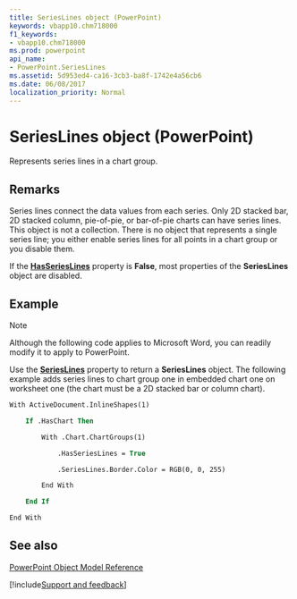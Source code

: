 ```yaml
---
title: SeriesLines object (PowerPoint)
keywords: vbapp10.chm718000
f1_keywords:
- vbapp10.chm718000
ms.prod: powerpoint
api_name:
- PowerPoint.SeriesLines
ms.assetid: 5d953ed4-ca16-3cb3-ba8f-1742e4a56cb6
ms.date: 06/08/2017
localization_priority: Normal
---
```



# SeriesLines object (PowerPoint)

Represents series lines in a chart group.


## Remarks

 Series lines connect the data values from each series. Only 2D stacked bar, 2D stacked column, pie-of-pie, or bar-of-pie charts can have series lines. This object is not a collection. There is no object that represents a single series line; you either enable series lines for all points in a chart group or you disable them.

If the  **[HasSeriesLines](PowerPoint.ChartGroup.HasSeriesLines.md)** property is **False**, most properties of the **SeriesLines** object are disabled.


## Example




> [!NOTE] 
> Although the following code applies to Microsoft Word, you can readily modify it to apply to PowerPoint.

Use the  **[SeriesLines](PowerPoint.ChartGroup.SeriesLines.md)** property to return a **SeriesLines** object. The following example adds series lines to chart group one in embedded chart one on worksheet one (the chart must be a 2D stacked bar or column chart).




```vb
With ActiveDocument.InlineShapes(1)

    If .HasChart Then

        With .Chart.ChartGroups(1)

            .HasSeriesLines = True

            .SeriesLines.Border.Color = RGB(0, 0, 255)

        End With

    End If

End With
```


## See also


[PowerPoint Object Model Reference](overview/PowerPoint/object-model.md)

[!include[Support and feedback](~/includes/feedback-boilerplate.md)]